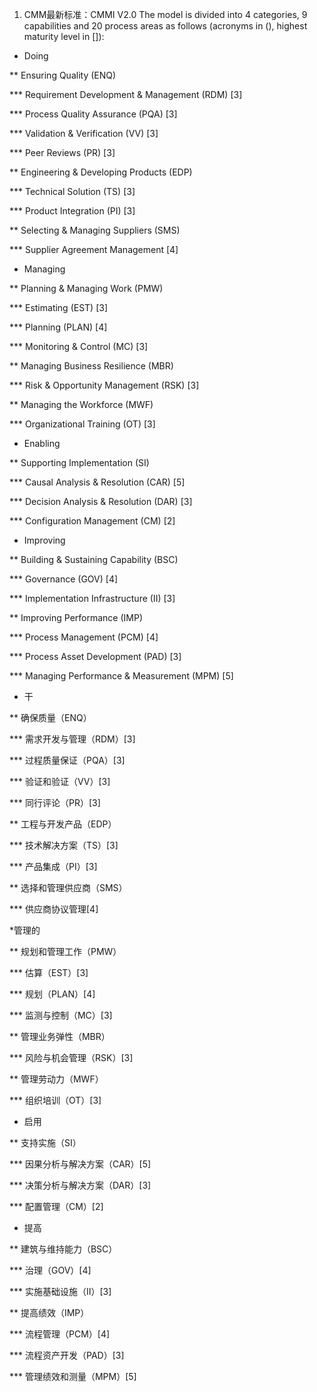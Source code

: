 1.  CMM最新标准：CMMI V2.0
  The model is divided into 4 categories, 9 capabilities and 20 process areas as follows (acronyms in (), highest maturity level in []):
  * Doing

  ** Ensuring Quality (ENQ)

  *** Requirement Development & Management (RDM) [3]

  *** Process Quality Assurance (PQA) [3]

  *** Validation & Verification (VV) [3]

  *** Peer Reviews (PR) [3]

  ** Engineering & Developing Products (EDP)

  *** Technical Solution (TS) [3]

  *** Product Integration (PI) [3]

  ** Selecting & Managing Suppliers (SMS)

  *** Supplier Agreement Management [4]

  * Managing

  ** Planning & Managing Work (PMW)

  *** Estimating (EST) [3]

  *** Planning (PLAN) [4]

  *** Monitoring & Control (MC) [3]

  ** Managing Business Resilience (MBR)

  *** Risk & Opportunity Management (RSK) [3]

  ** Managing the Workforce (MWF)

  *** Organizational Training (OT) [3]

  * Enabling

  ** Supporting Implementation (SI)

  *** Causal Analysis & Resolution (CAR) [5]

  *** Decision Analysis & Resolution (DAR) [3]

  *** Configuration Management (CM) [2]

  * Improving

  ** Building & Sustaining Capability (BSC)

  *** Governance (GOV) [4]

  *** Implementation Infrastructure (II) [3]

  ** Improving Performance (IMP)

  *** Process Management (PCM) [4]

  *** Process Asset Development (PAD) [3]

  *** Managing Performance & Measurement (MPM) [5]
  
  * 干
  
  ** 确保质量（ENQ）
  
  *** 需求开发与管理（RDM）[3]
  
  *** 过程质量保证（PQA）[3]
  
  *** 验证和验证（VV）[3]
  
  *** 同行评论（PR）[3]
  
  ** 工程与开发产品（EDP）
  
  *** 技术解决方案（TS）[3]
  
  *** 产品集成（PI）[3]
  
  ** 选择和管理供应商（SMS）
  
  *** 供应商协议管理[4]
  
  *管理的
  
  ** 规划和管理工作（PMW）
  
  *** 估算（EST）[3]
  
  *** 规划（PLAN）[4]
  
  *** 监测与控制（MC）[3]
  
  ** 管理业务弹性（MBR）
  
  *** 风险与机会管理（RSK）[3]
  
  ** 管理劳动力（MWF）
  
  *** 组织培训（OT）[3]
  
  * 启用
  
  ** 支持实施（SI）
  
  *** 因果分析与解决方案（CAR）[5]
  
  *** 决策分析与解决方案（DAR）[3]
  
  *** 配置管理（CM）[2]
  
  * 提高
  
  ** 建筑与维持能力（BSC）
  
  *** 治理（GOV）[4]
  
  *** 实施基础设施（II）[3]
  
  ** 提高绩效（IMP）
  
  *** 流程管理（PCM）[4]
  
  *** 流程资产开发（PAD）[3]
  
  *** 管理绩效和测量（MPM）[5]
